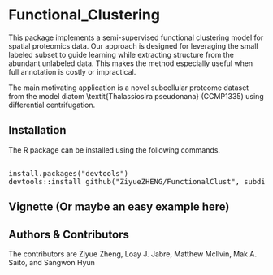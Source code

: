 # Functional_Clustering

This package implements a semi-supervised functional clustering model for spatial proteomics data. Our approach is designed for leveraging the small labeled subset to guide learning while extracting structure from the abundant unlabeled data. This makes the method especially useful when full annotation is costly or impractical. 

The main motivating application is a novel subcellular proteome dataset from the model diatom \textit{Thalassiosira pseudonana} (CCMP1335) using differential centrifugation.


## Installation
The R package can be installed using the following commands.
<pre lang="markdown"> 
install.packages("devtools") 
devtools::install_github("ZiyueZHENG/FunctionalClust", subdir = "FunctionalClust") 
</pre>

## Vignette (Or maybe an easy example here)


## Authors & Contributors
The contributors are Ziyue Zheng, Loay J. Jabre, Matthew McIlvin, Mak A. Saito, and Sangwon Hyun
